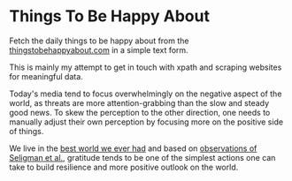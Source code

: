 # Things To Be Happy About

Fetch the daily things to be happy about from the [thingstobehappyabout.com](https://www.thingstobehappyabout.com) in a simple text form.

This is mainly my attempt to get in touch with xpath and scraping websites for meaningful data.

Today's media tend to focus overwhelmingly on the negative aspect of the world, as threats are more attention-grabbing than the slow and steady good news.
To skew the perception to the other direction, one needs to manually adjust their own perception by focusing more on the positive side of things.

We live in the [best world we ever had](https://en.wikipedia.org/wiki/Enlightenment_Now) and based on [observations of Seligman et al.](http://psycnet.apa.org/fulltext/2005-08033-003.html), gratitude tends to be one of the simplest actions one can take to build resilience and more positive outlook on the world.